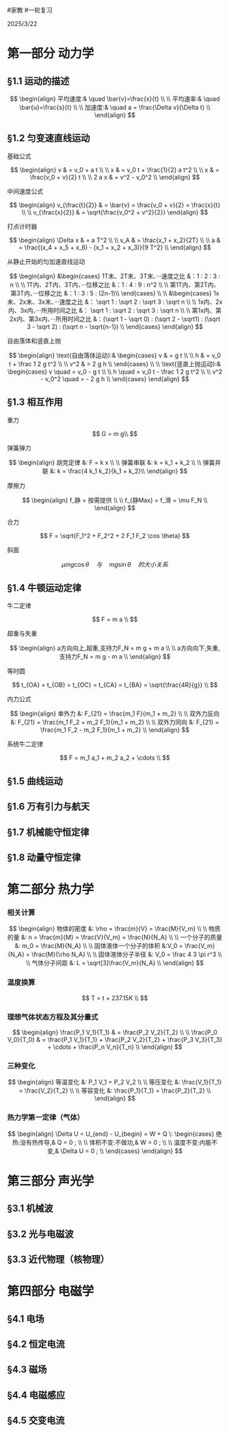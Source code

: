 #家教 #一轮复习

2025/3/22
# 第一部分 动力学
## §1.1 运动的描述

$$
\begin{align}
平均速度:& \quad \bar{v}=\frac{x}{t} \\
\\
平均速率:& \quad \bar{u}=\frac{s}{t} \\
\\
加速度:& \quad a = \frac{\Delta v}{\Delta t} \\
\end{align}
$$
## §1.2 匀变速直线运动
基础公式

$$
\begin{align}
v & = v_0 + a t \\
\\
x & = v_0 t + \frac{1}{2} a t^2 \\
\\
x & = \frac{v_0 + v}{2} t \\
\\
2 a x & = v^2 - v_0^2 \\
\end{align}
$$

中间速度公式

$$
\begin{align}
v_{\frac{t}{2}} & = \bar{v} = \frac{v_0 + v}{2} = \frac{x}{t} \\
\\
v_{\frac{x}{2}} & = \sqrt{\frac{v_0^2 + v^2}{2}}
\end{align}
$$

打点计时器

$$
\begin{align}
\Delta x & = a T^2 \\
\\
v_A & = \frac{x_1 + x_2}{2T} \\
\\
a & = \frac{(x_4 + x_5 + x_6) - (x_1 + x_2 + x_3)}{9 T^2} \\
\end{align}
$$

从静止开始的匀加速直线运动

$$
\begin{align}
&\begin{cases}
1T末、2T末、3T末、···速度之比 &：1 : 2 : 3 : n \\
\\
1T内、2T内、3T内、···位移之比 &：1 : 4 : 9 : n^2 \\
\\
第1T内、第2T内、第3T内、···位移之比 &：1 : 3 : 5 : (2n-1)\\
\end{cases}
\\
\\
&\begin{cases}
1x末、2x末、3x末、···速度之比 &： \sqrt 1 : \sqrt 2 : \sqrt 3 : \sqrt n \\
\\
1x内、2x内、3x内、···所用时间之比 &： \sqrt 1 : \sqrt 2 : \sqrt 3 : \sqrt n \\
\\
第1x内、第2x内、第3x内、···所用时间之比 &：(\sqrt 1 - \sqrt 0) : (\sqrt 2 - \sqrt1) : (\sqrt 3 - \sqrt 2) : (\sqrt n - \sqrt{n-1}) \\
\end{cases}
\end{align}
$$

自由落体和竖直上抛

$$
\begin{align}
\text{自由落体运动}:&
\begin{cases}
v & = g t \\
\\
h & = v_0 t + \frac 1 2 g t^2 \\
\\
v^2 & = 2 g h \\
\end{cases}
\\
\\
\text{竖直上抛运动}:&
\begin{cases}
v \quad = v_0 - g t \\
\\
h \quad = v_0 t - \frac 1 2 g t^2 \\
\\
v^2 - v_0^2 \quad = - 2 g h \\
\end{cases}
\end{align}
$$

## §1.3 相互作用
重力

$$
G = m g\\
$$

弹簧弹力

$$
\begin{align}
胡克定律 &: F = k x \\
\\
弹簧串联 &: k = k_1 + k_2 \\
\\
弹簧并联 &: k = \frac{4 k_1 k_2}{k_1 + k_2}\\
\end{align}
$$

摩擦力

$$
\begin{align}
f_静 = 按需提供 \\
\\
f_{静Max} = f_滑 = \mu F_N \\
\end{align}
$$

合力

$$
F = \sqrt{F_1^2 + F_2^2 + 2 F_1 F_2 \cos \theta}
$$

斜面

$$
\mu m g \cos \theta \quad 与 \quad m g \sin \theta \quad 的大小关系
$$
## §1.4 牛顿运动定律
牛二定律

$$
F = m a \\
$$

超重与失重

$$
\begin{align}
a方向向上,超重,支持力F_N = m g + m a \\
\\
a方向向下,失重,支持力F_N = m g - m a \\
\end{align}
$$


等时圆

$$
t_{OA} = t_{OB} = t_{OC} = t_{CA} = t_{BA} = \sqrt{\frac{4R}{g}} \\
$$

内力公式

$$
\begin{align}
单外力 &: F_{21} = \frac{m_1 F}{m_1 + m_2} \\
\\
双外力反向 &: F_{21} = \frac{m_1 F_2 + m_2 F_1}{m_1 + m_2} \\
\\
双外力同向 &: F_{21} = \frac{m_1 F_2 - m_2 F_1}{m_1 + m_2} \\
\end{align}
$$

系统牛二定律

$$
F = m_1 a_1 + m_2 a_2 + \cdots \\
$$
## §1.5 曲线运动

## §1.6 万有引力与航天

## §1.7 机械能守恒定律

## §1.8 动量守恒定律

# 第二部分 热力学
### 相关计算

$$
\begin{align}
物体的密度 &: \rho = \frac{m}{V} = \frac{M}{V_m} \\
\\
物质的量 &: n = \frac{m}{M} = \frac{V}{V_m} = \frac{N}{N_A} \\
\\
一个分子的质量 &: m_0 = \frac{M}{N_A} \\
\\
固体液体一个分子的体积 &:V_0 = \frac{V_m}{N_A} = \frac{M}{\rho N_A} \\
\\
固体液体分子半径 &: V_0 = \frac 4 3 \pi r^3 \\
\\
气体分子间距 &: L = \sqrt[3]\frac{V_m}{N_A} \\
\end{align}
$$
### 温度换算

$$
T = t + 237.15K \\
$$

### 理想气体状态方程及其分量式

$$
\begin{align}
\frac{P_1 V_1}{T_1} & = \frac{P_2 V_2}{T_2} \\
\\
\frac{P_0 V_0}{T_0} & = \frac{P_1 V_1}{T_1} + \frac{P_2 V_2}{T_2} + \frac{P_3 V_3}{T_3} + \cdots + \frac{P_n V_n}{T_n} \\
\end{align}
$$

### 三种变化

$$
\begin{align}
等温变化 &: P_1 V_1 = P_2 V_2 \\
\\
等压变化 &: \frac{V_1}{T_1} = \frac{V_2}{T_2} \\
\\
等容变化 &: \frac{P_1}{T_1} = \frac{P_2}{T_2} \\
\end{align}
$$

### 热力学第一定律（气体）

$$
\begin{align}
\Delta U = U_{end} - U_{begin} = W + Q \:
\begin{cases}
绝热:没有热传导,& Q = 0 ; \\
\\
体积不变:不做功,& W = 0 ; \\
\\
温度不变:内能不变,& \Delta U = 0 ; \\
\end{cases}
\end{align}
$$

# 第三部分 声光学
## §3.1 机械波

## §3.2 光与电磁波

## §3.3 近代物理（核物理）

# 第四部分 电磁学
## §4.1 电场

## §4.2 恒定电流

## §4.3 磁场

## §4.4 电磁感应

## §4.5 交变电流
